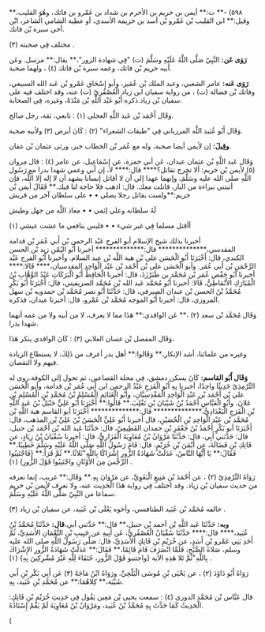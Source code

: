 ٥٩٨) -** ت:** أيمن بن خريم بن الأخرم بن شداد بن عَمْرو بن فاتك، وهُوَ القليب،** وقيل:** ابن القليب بْن عَمْرو بْن أسد بن خزيمة الأسدي، أو عطية الشامي الشاعر، ابْن أخي سبرة بْن فاتك.

مختلف فِي صحبته (٣) .

**رَوَى عَن:** النَّبِيّ صَلَّى اللَّهُ عَلَيْهِ وسَلَّمَ (ت) "فِي شهادة الزور"،** يقال:** مرسل. وعَن أبيه خريم بْن فاتك، وعمه سبرة بْن فاتك (٤) ، ولهما صحبة.

**رَوَى عَنه:** عامر الشعبي، وعبد الملك بْن عُمَير، وأبو إِسْحَاق عَمْرو بْن عَبد الله السبيعي، وفاتك بْن فضالة (ت) ، من رواية سفيان ابن زياد الْعُصْفُرِيّ (ت) عنه، وقد اختلف فيه على سفيان بْن زياد.ذكره أَبُو عَبْد اللَّهِ بْن مَنْدَهْ، وغيره، فِي الصحابة.

وَقَال أَحْمَد بْن عَبد اللَّهِ العجلي (١) : تابعي، ثقة، رجل صالح.

وَقَال أَبُو عُبَيد اللَّه المرزباني فِي "طبقات الشعراء" (٢) : كَانَ أبرص (٣) ولأبيه صحبة.

**وقِيلَ:** إن لأيمن أيضا صحبة، وله مع عُمَر بْن الخطاب خبر، ورثى عثمان بْن عفان.

وَقَال عَبد اللَّهِ بْن عثمان عبدان، عَن أبي حمزة، عن إِسْمَاعِيل، عن عامر (٤) : قال مروان (٥) لأيمن بْن خريم: ألا تخرج تقاتل؟**** قال:**** لا، إن أبي وعمي شهدا بدرا مع رَسُول اللَّهِ صلى الله عليه وسَلَّمَ، وإنهما عهدا إلي أن لا أقاتل إنسانا يشهد أن لا إله إلا اللَّه، فإن أتيتني ببراءة من النار، قاتلت معك. قال: اذهب فلا حاجة لنا فيك.** فَقَالَ أيمن بْن خريم:**ولست بقاتل رجلا يصلي • • على سلطان آخر من قريش

لَهُ سلطانه وعلي إثمي • • معاذ اللَّه من جهل وطيش

أأقتل مسلما فِي غير شيء • • فليس بنافعي ما عشت عيشي (١)

أخبرنا بذلك شيخ الإسلام أبو الفرج عَبْد الرحمن بْن أَبي عُمَر بْن قدامة المقدسي،************** قال:************** أخبرنا أَبُو اليُمْنِ زيد بْن الحسن الكندي، قال: أَخْبَرَنَا أَبُو الْحَسَن علي بْن هبة اللَّه بْن عبد السلام. وأخبرنا أَبُو الفرج عَبْد الرَّحْمَنِ بْن أَبي عُمَر. وأبو الْحَسَن علي بْن أَحْمَد بْن عَبْد الْوَاحِدِ المقدسيان،**** قَالا:**** أخبرنا أَبُو حَفْص عُمَر بْن مُحَمَّد بن طَبَرْزَذَ، قال: أخبرنا الْحَافِظُ أَبُو الْبَرَكَاتِ عَبْدُ الوَّهَّابِ بْنُ الْمُبَارَكِ الأَنْمَاطِيُّ، قَالا: أخبرنا أَبُو مُحَمَّد عَبد الله بْن مُحَمَّد الصريفيني، قال: أَخْبَرَنَا أَبُو بَكْرٍ مُحَمَّدُ بْنُ الحسن بْن عبدان الصيرفي، قال: حَدَّثَنَا أَبُو نصر مُحَمَّد بْن حمدويه بْن سهل المروزي، قال: أخبرنا أَبُو الموجه مُحَمَّد بْن عَمْرو، قال: أخبرنا عبدان، فذكره.

وَقَال مُحَمَّد بْن سعد (٢) ،** عَن الواقدي:** هَذَا مما لا يعرف، لا من أبيه ولا من عمه أنهما شهدا بدرا.

وَقَال المفضل بْن غسان الغلابي (٣) : كَانَ الواقدي ينكر هَذَا،

وغيره من علمائنا، أشد الإنكار،** وَقَالوا:** أهل بدر أعرف من ذَلِكَ، لا يستطاع الزيادة فيهم ولا النقصان.

**وَقَال أَبُو القاسم:** كَانَ يسكن دمشق، فِي محلة القصاعين، ثم تحول إلى الكوفة.روى له التِّرْمِذِيّ حَدِيثًا واحِدًا، أخبرنا بِهِ أَبُو الْفَرَجِ عَبْدُ الرحمن ابن أَبي عُمَر بْن قدامة، وأبو الْحَسَن علي بْن أَحْمَد بْن عَبْدِ الْوَاحِدِ الْمَقْدِسِيَّانِ، وأَبُو الْغَنَائِمِ الْمُسْلِمُ بْنُ مُحَمَّدِ بْنِ الْمُسْلِمِ بْنِ عَلانَ، وأَبُو الْعَبَّاسِ أَحْمَدُ بْنُ شَيْبَانَ بْنِ تَغْلِبَ.** قَالُوا:** أَخْبَرَنَا أَبُو عَلِيٍّ حَنْبَلُ بْنُ عَبد اللَّهِ بْنِ الْفَرَجِ الْبَغْدَادِيُّ،************** قال:************** أَخْبَرَنَا أبو القاسم هبة اللَّهِ بْن مُحَمَّد بْن عَبْد الْوَاحِدِ بْنِ الْحُصَيْنِ، قال أخبرنا أَبُو عَلِيٍّ الْحَسَنُ بْنُ عَلِيِّ بْن المذهب، قال: أَخْبَرَنَا أبو بَكْرٍ أَحْمَدُ بْنُ جَعْفَرِ بْنِ حمدان القَطِيعِيّ، قال: حَدَّثَنَا عَبد الله بْن أَحْمَد بْن حنبل، قال: حَدَّثني أَبِي، قال: حَدَّثَنَا مَرْوَانُ بْنُ مُعَاوِيَةَ الْفَزَارِيُّ، قال: أخبرنا سُفْيَانُ بْنُ زِيَادٍ، عن فَاتِكِ بْنِ فَضَالَةَ، عن أَيْمَنَ بْنِ خُرَيْمٍ، قال: قَامَ رَسُولُ اللَّهِ صَلَّى اللَّهُ عَلَيْهِ وسَلَّمَ خَطِيبًا،** فَقَالَ:** يَا أَيُّهَا النَّاسُ، عَدَلَتْ شَهَادَةُ الزُّورِ إِشْرَاكًا بِاللَّهِ"ثَلاثًا.** ثُمَّ قَرَأَ:** {فَاجْتَنِبُوا الرِّجْسَ مِنَ الأَوْثَانِ واجْتَنِبُوا قَوْلَ الزُّورِ} (١) .

رَوَاهُ التِّرْمِذِيّ (٢) ، عن أَحْمَدَ بْنِ مَنِيعٍ الْبَغَوِيِّ، عن مَرْوَانَ بِهِ.** وَقَال:** غريب، إنما نعرفه من حديث سفيان بْن زياد. وقد اختلف فِي رواية هَذَا الْحَدِيث عنه، ولا نعرف لأيمن بْن خريم سماعا من النَّبِيّ صَلَّى اللَّهُ عَلَيْهِ وسَلَّمَ.

خالفه مُحَمَّد بْن عُبَيد الطنافسي، وأخوه يَعْلَى بْن عُبَيد، عن سفيان بْن زياد (٣) .

**وبه:** حَدَّثَنَا عَبد اللَّهِ بْن أحمد بْن حنبل،** قال:** حَدَّثني أبي،**قال:** حَدَّثَنَا مُحَمَّدُ بْنُ عُبَيد،**** قال:**** حَدَّثَنَا سُفْيَانُ الْعُصْفُرِيُّ، عَن أَبِيهِ عن حَبِيبِ بْنِ النُّعْمَانِ الأَسَدِيِّ، ثُمَّ أَحَدِ بَنِي عَمْرو بْنِ أَسَدٍ، عن خُرَيْمِ بْنِ فَاتِكٍ الأَسَدِيِّ، قال: صَلَّى رَسُولُ اللَّهِ صلى الله عليه وسلم، صَلاةَ الصُّبْحِ، فَلَمَّا انْصَرَفَ قَامَ قَائِمًا،** فَقَالَ:** عَدَلَتْ شَهَادَةُ الزُّورِ الإِشْرَاكَ بِاللَّهِ"ثُمَّ تَلا هَذِهِ الآية {واجتنبو قَوْلَ الزُّورِ، حُنَفَاءَ لِلَّهِ غَيْرَ مُشْرِكِينَ بِهِ} (١) .

رَوَاهُ أَبُو دَاوُدَ (٢) ، عن يَحْيَى بْنِ مُوسَى الْبَلْخِيِّ. ورَوَاهُ ابْنُ مَاجَهْ (٣) عَن أَبِي بَكْرِ بْنِ أَبي شَيْبَة،** كِلاهُمَا:** عن مُحَمَّدِ بْنِ عُبَيد، بِهِ.

قال عَبَّاس بْن مُحَمَّد الدوري (٤) : سمعت يحيى بْن مَعِين يَقُول فِي حَدِيثِ خُرَيْمِ بْنِ فَاتِكٍ: الْحَدِيثُ كَمَا حَدَّثَ بِهِ مُحَمَّدُ بْنُ عُبَيد، ومَرْوَانُ بْنُ مُعَاوِيَةَ لَمْ يَقُمْ إِسْنَادُهُ.

(